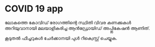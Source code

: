 # COVID 19 app

ലോകത്തെ കോവിഡ് രോഗത്തിന്റെ സ്ഥിതി വിവര കണക്കുകൾ അറിയുവാനായി മലയാളീകരിച്ച ആൻഡ്രോയിഡ് അപ്പ്ലികേഷൻ ആണിത്.

കൂടുതൽ ഫീച്ചറുകൾ ചേർക്കാനയി പുൾ റീ‍ക്വെസ്റ്റ് ചെയ്യുക.

